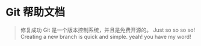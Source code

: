 # Git 帮助文档
> 修复成功
Git 是一个版本控制系统，并且是免费开源的。
Just so so so so!
Creating a new branch is quick and simple.
yeah! you have my word!
